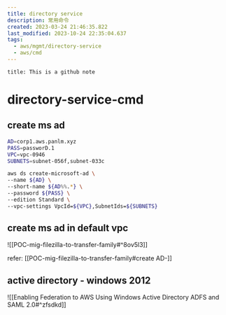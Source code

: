 ```yaml
---
title: directory service
description: 常用命令
created: 2023-03-24 21:46:35.822
last_modified: 2023-10-24 22:35:04.637
tags:
  - aws/mgmt/directory-service
  - aws/cmd
---
```


```ad-attention
title: This is a github note
```

# directory-service-cmd

## create ms ad

```sh
AD=corp1.aws.panlm.xyz
PASS=passworD.1
VPC=vpc-0946
SUBNETS=subnet-056f,subnet-033c

aws ds create-microsoft-ad \
--name ${AD} \
--short-name ${AD%%.*} \
--password ${PASS} \
--edition Standard \
--vpc-settings VpcId=${VPC},SubnetIds=${SUBNETS}

```

## create ms ad in default vpc

![[POC-mig-filezilla-to-transfer-family#^8ov5l3]]

refer: [[POC-mig-filezilla-to-transfer-family#create AD-]]


## active directory - windows 2012

![[Enabling Federation to AWS Using Windows Active Directory ADFS and SAML 2.0#^zfsdkd]]



